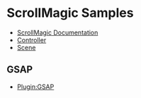 # ScrollMagic Samples

- [ScrollMagic Documentation](http://scrollmagic.io/docs/index.html)
- [Controller](http://scrollmagic.io/docs/ScrollMagic.Controller.html)
- [Scene](http://scrollmagic.io/docs/ScrollMagic.Scene.html)

## GSAP

- [Plugin:GSAP](http://scrollmagic.io/docs/animation.GSAP.html) 